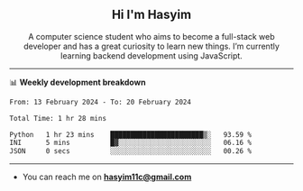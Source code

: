 <h2 align="center">Hi I'm Hasyim</h2>

<p align="center">A computer science student who aims to become a full-stack web developer and has a great curiosity to learn new things. I’m currently learning backend development using JavaScript.</p>

---

📊 **Weekly development breakdown**

<!--START_SECTION:waka-->

```txt
From: 13 February 2024 - To: 20 February 2024

Total Time: 1 hr 28 mins

Python   1 hr 23 mins    ███████████████████████▒░   93.59 %
INI      5 mins          █▓░░░░░░░░░░░░░░░░░░░░░░░   06.16 %
JSON     0 secs          ░░░░░░░░░░░░░░░░░░░░░░░░░   00.26 %
```

<!--END_SECTION:waka-->

---

- You can reach me on **hasyim11c@gmail.com**
